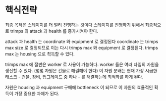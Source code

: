 # 핵식전략
최종 목적은 스테이지를 더 멀리 진행하는 것이다
스테이지를 진행하기 위해서 최종적으로 trimps 의 attack 과 health 를 증가시켜야 한다.

attack 과 health 는 coordinate 와 equipment 로 결정된다
coordinate 는 trimps max size 로 결정되므로 이는 다시 trimps max 와 equipment 로 결정된다.
trimps max 는 housing 으로 쵝득할 수 있다.

trimps max 에 절반은 worker 로 사용이 가능하다. 
worker 들은 여러 타입의 자원을 생산할 수 있다. (몇몇 자원은 건물로 해결해야 한다)
이 자원 분배는 현재 가장 시급한 태스크 - 건물, 장비, 업그레이드 중 하나 - 를 해결하는데 최적화를 하게 된다.

자원은 housing 과 equipment 구매에 bottleneck 이 되므로 이 자원의 효율적인 획득이 가장 중요한 과제가 된다.

